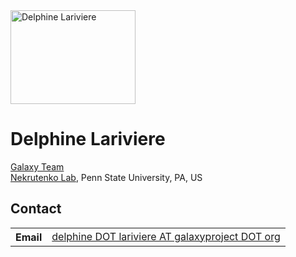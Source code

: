 <div class='float-right'>
<a href='/people/delphine-lariviere/'>
<img src="/src/galaxy-team/DelphineLariviere.jpg" alt="Delphine Lariviere" width="200" height="150" />
</a>
</div>

# Delphine Lariviere

[Galaxy Team](/galaxy-team/)<br />
[Nekrutenko Lab](http://nekrut.bx.psu.edu/), Penn State University, PA, US
<br />

## Contact

<table>
  <tr>
    <th> Email </th>
    <td> <a href="mailto:delphine DOT lariviere AT galaxyproject DOT org">delphine DOT lariviere AT galaxyproject DOT org</a> </td>
  </tr>
</table>
